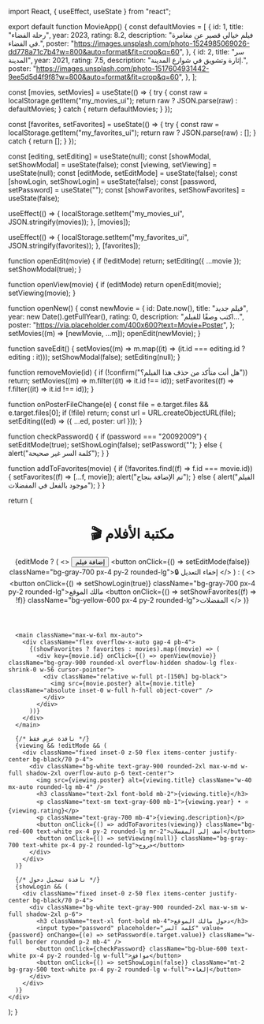 import React, { useEffect, useState } from "react";

export default function MovieApp() {
  const defaultMovies = [
    {
      id: 1,
      title: "رحلة الفضاء",
      year: 2023,
      rating: 8.2,
      description: "فيلم خيالي قصير عن مغامرة في الفضاء.",
      poster: "https://images.unsplash.com/photo-1524985069026-dd778a71c7b4?w=800&auto=format&fit=crop&q=60",
    },
    {
      id: 2,
      title: "سر المدينة",
      year: 2021,
      rating: 7.5,
      description: "إثارة وتشويق في شوارع المدينة.",
      poster: "https://images.unsplash.com/photo-1517604931442-9ee5d5d4f9f8?w=800&auto=format&fit=crop&q=60",
    },
  ];

  const [movies, setMovies] = useState(() => {
    try {
      const raw = localStorage.getItem("my_movies_ui");
      return raw ? JSON.parse(raw) : defaultMovies;
    } catch {
      return defaultMovies;
    }
  });

  const [favorites, setFavorites] = useState(() => {
    try {
      const raw = localStorage.getItem("my_favorites_ui");
      return raw ? JSON.parse(raw) : [];
    } catch {
      return [];
    }
  });

  const [editing, setEditing] = useState(null);
  const [showModal, setShowModal] = useState(false);
  const [viewing, setViewing] = useState(null);
  const [editMode, setEditMode] = useState(false);
  const [showLogin, setShowLogin] = useState(false);
  const [password, setPassword] = useState("");
  const [showFavorites, setShowFavorites] = useState(false);

  useEffect(() => {
    localStorage.setItem("my_movies_ui", JSON.stringify(movies));
  }, [movies]);

  useEffect(() => {
    localStorage.setItem("my_favorites_ui", JSON.stringify(favorites));
  }, [favorites]);

  function openEdit(movie) {
    if (!editMode) return;
    setEditing({ ...movie });
    setShowModal(true);
  }

  function openView(movie) {
    if (editMode) return openEdit(movie);
    setViewing(movie);
  }

  function openNew() {
    const newMovie = {
      id: Date.now(),
      title: "فيلم جديد",
      year: new Date().getFullYear(),
      rating: 0,
      description: "اكتب وصفًا للفيلم...",
      poster: "https://via.placeholder.com/400x600?text=Movie+Poster",
    };
    setMovies((m) => [newMovie, ...m]);
    openEdit(newMovie);
  }

  function saveEdit() {
    setMovies((m) => m.map((it) => (it.id === editing.id ? editing : it)));
    setShowModal(false);
    setEditing(null);
  }

  function removeMovie(id) {
    if (!confirm("هل أنت متأكد من حذف هذا الفيلم؟")) return;
    setMovies((m) => m.filter((it) => it.id !== id));
    setFavorites((f) => f.filter((it) => it.id !== id));
  }

  function onPosterFileChange(e) {
    const file = e.target.files && e.target.files[0];
    if (!file) return;
    const url = URL.createObjectURL(file);
    setEditing((ed) => ({ ...ed, poster: url }));
  }

  function checkPassword() {
    if (password === "20092009") {
      setEditMode(true);
      setShowLogin(false);
      setPassword("");
    } else {
      alert("كلمة السر غير صحيحة");
    }
  }

  function addToFavorites(movie) {
    if (!favorites.find((f) => f.id === movie.id)) {
      setFavorites((f) => [...f, movie]);
      alert("تم الإضافة بنجاح");
    } else {
      alert("الفيلم موجود بالفعل في المفضلات");
    }
  }

  return (
    <div className="min-h-screen bg-black text-white p-4">
      <header className="max-w-6xl mx-auto flex items-center justify-between mb-6">
        <h1 className="text-3xl font-extrabold">🎬 مكتبة الأفلام</h1>
        <div className="flex gap-2">
          {editMode ? (
            <>
              <button onClick={openNew} className="bg-red-600 hover:bg-red-500 px-4 py-2 rounded-lg font-semibold">إضافة فيلم</button>
              <button onClick={() => setEditMode(false)} className="bg-gray-700 px-4 py-2 rounded-lg">🔒 إخفاء التعديل</button>
            </>
          ) : (
            <>
              <button onClick={() => setShowLogin(true)} className="bg-gray-700 px-4 py-2 rounded-lg">مالك الموقع</button>
              <button onClick={() => setShowFavorites((f) => !f)} className="bg-yellow-600 px-4 py-2 rounded-lg">المفضلات</button>
            </>
          )}
        </div>
      </header>

      <main className="max-w-6xl mx-auto">
        <div className="flex overflow-x-auto gap-4 pb-4">
          {(showFavorites ? favorites : movies).map((movie) => (
            <div key={movie.id} onClick={() => openView(movie)} className="bg-gray-900 rounded-xl overflow-hidden shadow-lg flex-shrink-0 w-56 cursor-pointer">
              <div className="relative w-full pt-[150%] bg-black">
                <img src={movie.poster} alt={movie.title} className="absolute inset-0 w-full h-full object-cover" />
              </div>
            </div>
          ))}
        </div>
      </main>

      {/* نافذة عرض فقط */}
      {viewing && !editMode && (
        <div className="fixed inset-0 z-50 flex items-center justify-center bg-black/70 p-4">
          <div className="bg-white text-gray-900 rounded-2xl max-w-md w-full shadow-2xl overflow-auto p-6 text-center">
            <img src={viewing.poster} alt={viewing.title} className="w-40 mx-auto rounded-lg mb-4" />
            <h3 className="text-2xl font-bold mb-2">{viewing.title}</h3>
            <p className="text-sm text-gray-600 mb-1">{viewing.year} • ⭐ {viewing.rating}</p>
            <p className="text-gray-700 mb-4">{viewing.description}</p>
            <button onClick={() => addToFavorites(viewing)} className="bg-red-600 text-white px-4 py-2 rounded-lg mr-2">أضف إلى المفضلات</button>
            <button onClick={() => setViewing(null)} className="bg-gray-700 text-white px-4 py-2 rounded-lg">خروج</button>
          </div>
        </div>
      )}

      {/* نافذة تسجيل دخول */}
      {showLogin && (
        <div className="fixed inset-0 z-50 flex items-center justify-center bg-black/70 p-4">
          <div className="bg-white text-gray-900 rounded-2xl max-w-sm w-full shadow-2xl p-6">
            <h3 className="text-xl font-bold mb-4">دخول مالك الموقع</h3>
            <input type="password" placeholder="كلمة السر" value={password} onChange={(e) => setPassword(e.target.value)} className="w-full border rounded p-2 mb-4" />
            <button onClick={checkPassword} className="bg-blue-600 text-white px-4 py-2 rounded-lg w-full">موافق</button>
            <button onClick={() => setShowLogin(false)} className="mt-2 bg-gray-500 text-white px-4 py-2 rounded-lg w-full">إلغاء</button>
          </div>
        </div>
      )}
    </div>
  );
}
